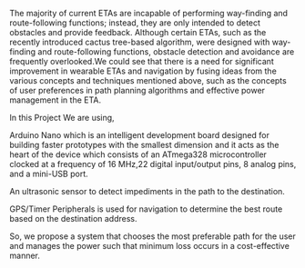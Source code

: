 The majority of current ETAs are incapable of performing way-finding and route-following functions; instead, they are only intended to detect obstacles and provide feedback. Although certain ETAs, such as the recently introduced cactus tree-based algorithm, were designed with way-finding and route-following functions, obstacle detection and avoidance are frequently overlooked.We could see that there is a need for significant improvement in wearable ETAs and navigation by fusing ideas from the various concepts and techniques mentioned above, such as the concepts of user preferences in path planning algorithms and effective power management in the ETA.

In this Project We are using, 

Arduino Nano which is an intelligent development board designed for building faster prototypes with the smallest dimension and it acts as the heart of the device which consists of an ATmega328 microcontroller clocked at a frequency of 16 MHz,22 digital input/output pins, 8 analog pins, and a mini-USB port.

An ultrasonic sensor to detect impediments in the path to the destination.

GPS/Timer Peripherals is used for navigation to determine the best route based on the destination address. 

So, we propose a system that chooses the most preferable path for the user and manages the power such that minimum loss occurs in a cost-effective manner.


